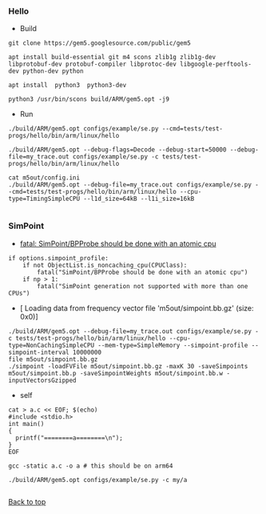 ### Hello

- Build
```
git clone https://gem5.googlesource.com/public/gem5

apt install build-essential git m4 scons zlib1g zlib1g-dev libprotobuf-dev protobuf-compiler libprotoc-dev libgoogle-perftools-dev python-dev python

apt install  python3  python3-dev

python3 /usr/bin/scons build/ARM/gem5.opt -j9

```

- Run
```
./build/ARM/gem5.opt configs/example/se.py --cmd=tests/test-progs/hello/bin/arm/linux/hello

./build/ARM/gem5.opt --debug-flags=Decode --debug-start=50000 --debug-file=my_trace.out configs/example/se.py -c tests/test-progs/hello/bin/arm/linux/hello

cat m5out/config.ini
./build/ARM/gem5.opt --debug-file=my_trace.out configs/example/se.py --cmd=tests/test-progs/hello/bin/arm/linux/hello --cpu-type=TimingSimpleCPU --l1d_size=64kB --l1i_size=16kB


```

###

### SimPoint

- [fatal: SimPoint/BPProbe should be done with an atomic cpu](https://github.com/uart/gem5-mirror/blob/master/configs/example/se.py)
```
if options.simpoint_profile:
    if not ObjectList.is_noncaching_cpu(CPUClass):
        fatal("SimPoint/BPProbe should be done with an atomic cpu")
    if np > 1:
        fatal("SimPoint generation not supported with more than one CPUs")
```

- [  Loading data from frequency vector file 'm5out/simpoint.bb.gz' (size: 0x0)]
```
./build/ARM/gem5.opt --debug-file=my_trace.out configs/example/se.py -c tests/test-progs/hello/bin/arm/linux/hello --cpu-type=NonCachingSimpleCPU --mem-type=SimpleMemory --simpoint-profile --simpoint-interval 10000000
file m5out/simpoint.bb.gz
./simpoint -loadFVFile m5out/simpoint.bb.gz -maxK 30 -saveSimpoints m5out/simpoint.bb.p -saveSimpointWeights m5out/simpoint.bb.w -inputVectorsGzipped

```

- self
```
cat > a.c << EOF; $(echo)
#include <stdio.h>
int main()
{
  printf("========a========\n");
}
EOF

gcc -static a.c -o a # this should be on arm64

./build/ARM/gem5.opt configs/example/se.py -c my/a


```

<a href="#top">Back to top</a>

